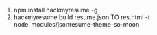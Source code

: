 1. npm install hackmyresume -g
2. hackmyresume build resume.json TO res.html -t node_modules/jsonresume-theme-so-moon
